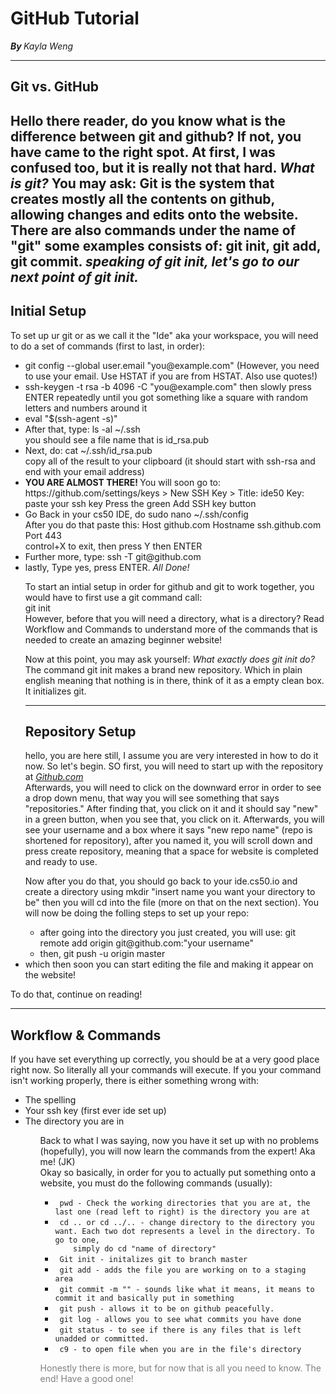 # GitHub Tutorial

<b> <i> By </b> </i> <i>Kayla Weng </i>

---
## Git vs. GitHub
<p6> Hello there reader, do you know what is the difference between git and github?
If not, you have came to the right spot. At first, I was confused too, but it is really not that hard.
<i> What is git? </i> You may ask:
Git is the system that creates mostly all the contents on github, allowing changes and edits onto the website.
There are also commands under the name of "git" some examples consists of:
git init, git add, git commit. <i> speaking of git init, let's go to our next point of git init. </i> </p6>
---
## Initial Setup
<p> To set up ur git or as we call it the "Ide" aka your workspace, you will need to do a set of commands (first to last, in order):
<ul>
    <li> git config --global user.email "you@example.com" (However, you need to use your email. Use HSTAT if you are from HSTAT. Also use quotes!) </li>
    <li> ssh-keygen -t rsa -b 4096 -C "you@example.com" then slowly press ENTER repeatedly until you got something like a square with random
    letters and numbers around it </li>
    <li> eval "$(ssh-agent -s)" </li>
    <li> After that, type: ls -al ~/.ssh <br /> you should see a file name that is id_rsa.pub </li>
    <li> Next, do: cat ~/.ssh/id_rsa.pub <br />
    copy all of the result to your clipboard (it should start with ssh-rsa and end with your email address)</li>
    <li> <b> YOU ARE ALMOST THERE! </b> You will soon go to: <br />
    https://github.com/settings/keys > New SSH Key > Title: ide50
Key: paste your ssh key
Press the green Add SSH key button </li>
    <li> Go Back in your cs50 IDE, do sudo nano ~/.ssh/config <br />
    After you do that paste this:
    Host github.com
    Hostname ssh.github.com
    Port 443 <br /> control+X to exit, then press Y then ENTER </li>
    <li> Further more, type: ssh -T git@github.com </li>
    <li> lastly, Type yes, press ENTER. <i> All Done! </i>

<p3> To start an intial setup in order for github and git to work together, you would have to first use a git command call: <br />
<i> </i> git init <br />
However, before that you will need a directory, what is a directory? Read Workflow and Commands to understand more of the commands that is
needed to create an amazing beginner website!</p3>

<p> Now at this point, you may ask yourself: <i> What exactly does git init do? </i> <br />
The command git init makes a brand new repository. Which in plain english meaning that nothing is in there, think of it as a empty clean box.
It initializes git. </p>

---
## Repository Setup
<p> hello, you are here still, I assume you are very interested in how to do it now. So let's begin.
SO first, you will need to start up with the repository at <i> <a href= "github.com"> Github.com </a> </i> <br />
Afterwards, you will need to click on the downward error in order to see a drop down menu, that way you will see something that says
"repositories." After finding that, you click on it and it should say "new" in a green button, when you see that, you click on it.
Afterwards, you will see your username and a box where it says "new repo name" (repo is shortened for repository), after you named it, you will
scroll down and press create repository, meaning that a space for website is completed and ready to use. <br />
<p> Now after you do that, you should go back to your ide.cs50.io and create a directory using mkdir "insert name you want your directory to be"
then you will cd into the file (more on that on the next section).
You will now be doing the folling steps to set up your repo:
<ul>
    <li> after going into the directory you just created, you will use: git remote add origin git@github.com:"your username" </li>
    <li> then, git push -u origin master </ul>
    <li> which then soon you can start editing the file and making it appear on the website! </li>
</ul>
    To do that, continue on reading!</p>

---
## Workflow & Commands
<p4> If you have set everything up correctly, you should be at a very good place right now. So literally all your commands will execute.
If you your command isn't working properly, there is either something wrong with:
<ul>
    <li> The spelling </li>
    <li> Your ssh key (first ever ide set up) </li>
    <li> The directory you are in </li>
<ul>
</p4>
<p4> Back to what I was saying, now you have it set up with no problems (hopefully), you will now learn the commands from the expert! Aka me! (JK) <br />
Okay so basically, in order for you to actually put something onto a website, you must do the following commands (usually):
<ul>
    <li> <code> pwd - Check the working directories that you are at, the last one (read left to right) is the directory you are at </code> </li>
    <li> <code> cd .. or cd ../.. - change directory to the directory you want. Each two dot represents a level in the directory. To go to one,
    simply do cd "name of directory" </code> </li>
    <li> <code> Git init - initalizes git to branch master </code> </li>
    <li> <code> git add - adds the file you are working on to a staging area </code> </li>
    <li> <code> git commit -m "" - sounds like what it means, it means to commit it and basically put in something </code> </li>
    <li> <code> git push - allows it to be on github peacefully. </code> </li>
    <li> <code> git log - allows you to see what commits you have done </code> </li>
    <li> <code> git status - to see if there is any files that is left unadded or committed.  </code> </li>
    <li> <code> c9 - to open file when you are in the file's directory </code> </li>
</ul> </p4>
<p style="color:gray;"> Honestly there is more, but for now that is all you need to know. The end! Have a good one! </p>
